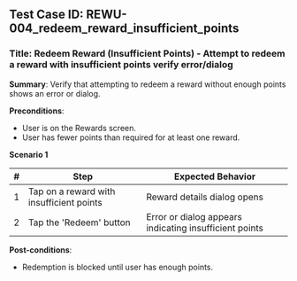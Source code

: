 ## Test Case ID: REWU-004_redeem_reward_insufficient_points
### Title: Redeem Reward (Insufficient Points) - Attempt to redeem a reward with insufficient points verify error/dialog

**Summary**: Verify that attempting to redeem a reward without enough points shows an error or dialog.

**Preconditions**: 
- User is on the Rewards screen.
- User has fewer points than required for at least one reward.

**Scenario 1**

| # | Step                                      | Expected Behavior                                       |
|---|-------------------------------------------|--------------------------------------------------------|
| 1 | Tap on a reward with insufficient points  | Reward details dialog opens                             |
| 2 | Tap the 'Redeem' button                   | Error or dialog appears indicating insufficient points  |

**Post-conditions**:
- Redemption is blocked until user has enough points.
